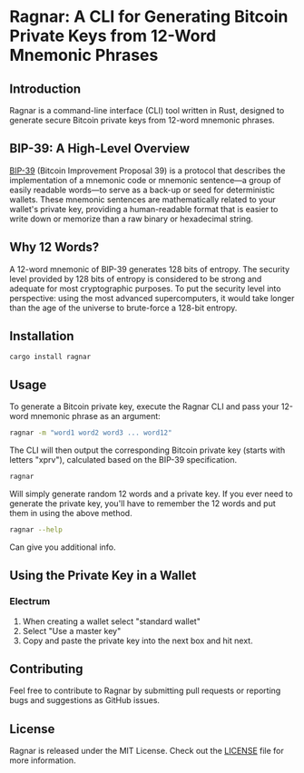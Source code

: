 # Ragnar: A CLI for Generating Bitcoin Private Keys from 12-Word Mnemonic Phrases

## Introduction

Ragnar is a command-line interface (CLI) tool written in Rust, designed to generate secure Bitcoin private keys from 12-word mnemonic phrases.

## BIP-39: A High-Level Overview

[BIP-39](https://github.com/bitcoin/bips/blob/master/bip-0039.mediawiki) (Bitcoin Improvement Proposal 39) is a protocol that describes the implementation of a mnemonic code or mnemonic sentence—a group of easily readable words—to serve as a back-up or seed for deterministic wallets. These mnemonic sentences are mathematically related to your wallet's private key, providing a human-readable format that is easier to write down or memorize than a raw binary or hexadecimal string.

## Why 12 Words?

A 12-word mnemonic of BIP-39 generates 128 bits of entropy. The security level provided by 128 bits of entropy is considered to be strong and adequate for most cryptographic purposes. To put the security level into perspective: using the most advanced supercomputers, it would take longer than the age of the universe to brute-force a 128-bit entropy.

## Installation

```
cargo install ragnar
```

## Usage

To generate a Bitcoin private key, execute the Ragnar CLI and pass your 12-word mnemonic phrase as an argument:

```bash
ragnar -m "word1 word2 word3 ... word12"
```

The CLI will then output the corresponding Bitcoin private key (starts with letters "xprv"), calculated based on the BIP-39 specification.

```bash
ragnar
```

Will simply generate random 12 words and a private key. If you ever need to generate the private key, you'll have to remember the 12 words and put them in using the above method.


```bash
ragnar --help
```

Can give you additional info.

## Using the Private Key in a Wallet

### Electrum

1. When creating a wallet select "standard wallet"
2. Select "Use a master key"
3. Copy and paste the private key into the next box and hit next.

## Contributing

Feel free to contribute to Ragnar by submitting pull requests or reporting bugs and suggestions as GitHub issues.

## License

Ragnar is released under the MIT License. Check out the [LICENSE](LICENSE) file for more information.
